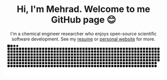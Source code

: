 <div align="center">

# Hi, I'm Mehrad. Welcome to me GitHub page 😊
I'm a chemical engineer researcher who enjoys open-source scientific software development.
See my [resume](https://mehradans92.github.io/img/resume.pdf) or [personal website](https://mehradans92.github.io/) for more.
<img  src="https://github.com/mehradans92/mehradans92/blob/output/github-snake.svg"
       alt="snake" /></a>
</div>


